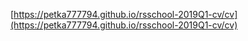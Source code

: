 [https://petka777794.github.io/rsschool-2019Q1-cv/cv](https://petka777794.github.io/rsschool-2019Q1-cv/cv)